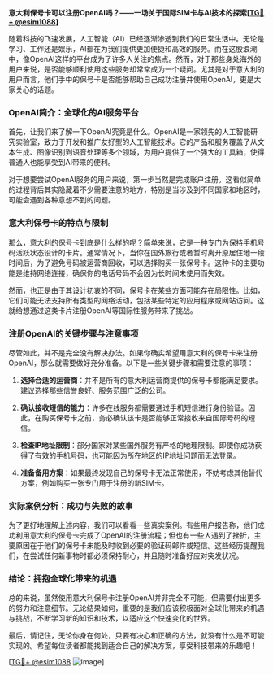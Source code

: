 **意大利保号卡可以注册OpenAI吗？——一场关于国际SIM卡与AI技术的探索[[TG💪+ @esim1088](https://t.me/s/esim1088)]**

随着科技的飞速发展，人工智能（AI）已经逐渐渗透到我们的日常生活中。无论是学习、工作还是娱乐，AI都在为我们提供更加便捷和高效的服务。而在这股浪潮中，像OpenAI这样的平台成为了许多人关注的焦点。然而，对于那些身处海外的用户来说，是否能够顺利使用这些服务却常常成为一个疑问。尤其是对于意大利的用户而言，他们手中的保号卡是否能够帮助自己成功注册并使用OpenAI，更是大家关心的话题。

### OpenAI简介：全球化的AI服务平台

首先，让我们来了解一下OpenAI究竟是什么。OpenAI是一家领先的人工智能研究实验室，致力于开发和推广友好型的人工智能技术。它的产品和服务覆盖了从文本生成、图像识别到语音处理等多个领域，为用户提供了一个强大的工具箱，使得普通人也能享受到AI带来的便利。

对于想要尝试OpenAI服务的用户来说，第一步当然是完成账户注册。这看似简单的过程背后其实隐藏着不少需要注意的地方，特别是当涉及到不同国家和地区时，可能会遇到各种意想不到的问题。

### 意大利保号卡的特点与限制

那么，意大利的保号卡到底是什么样的呢？简单来说，它是一种专门为保持手机号码活跃状态设计的卡片。通常情况下，当你在国外旅行或者暂时离开原居住地一段时间后，为了避免号码被运营商回收，可以选择购买一张保号卡。这种卡的主要功能是维持网络连接，确保你的电话号码不会因为长时间未使用而失效。

然而，也正是由于其设计初衷的不同，保号卡在某些方面可能存在局限性。比如，它们可能无法支持所有类型的网络活动，包括某些特定的应用程序或网站访问。这就给想通过这类卡片注册OpenAI等国际性服务带来了挑战。

### 注册OpenAI的关键步骤与注意事项

尽管如此，并不是完全没有解决办法。如果你确实希望用意大利的保号卡来注册OpenAI，那么就需要做好充分准备。以下是一些关键步骤和需要注意的事项：

1. **选择合适的运营商**：并不是所有的意大利运营商提供的保号卡都能满足要求。建议选择那些信誉良好、服务范围广泛的公司。
   
2. **确认接收短信的能力**：许多在线服务都需要通过手机短信进行身份验证。因此，在购买保号卡之前，务必确认该卡是否能够正常接收来自国际号码的短信。

3. **检查IP地址限制**：部分国家对某些国外服务有严格的地理限制。即使你成功获得了有效的手机号码，也可能因为所在地区的IP地址问题而无法登录。

4. **准备备用方案**：如果最终发现自己的保号卡无法正常使用，不妨考虑其他替代方案，例如购买一张专门用于注册的新SIM卡。

### 实际案例分析：成功与失败的故事

为了更好地理解上述内容，我们可以看看一些真实案例。有些用户报告称，他们成功利用意大利的保号卡完成了OpenAI的注册流程；但也有一些人遇到了挫折，主要原因在于他们的保号卡未能及时收到必要的验证码邮件或短信。这些经历提醒我们，在尝试任何新事物时都必须保持耐心，并且随时准备好应对突发状况。

### 结论：拥抱全球化带来的机遇

总的来说，虽然使用意大利保号卡注册OpenAI并非完全不可能，但需要付出更多的努力和注意细节。无论结果如何，重要的是我们应该积极面对全球化带来的机遇与挑战，不断学习新的知识和技术，以适应这个快速变化的世界。

最后，请记住，无论你身在何处，只要有决心和正确的方法，就没有什么是不可能实现的。希望每位读者都能找到适合自己的解决方案，享受科技带来的乐趣吧！

[[TG💪+ @esim1088](https://t.me/s/esim1088) ![Image](https://i.postimg.cc/4NQfJmqS/Snipaste-2025-05-13-00-14-12.png)]